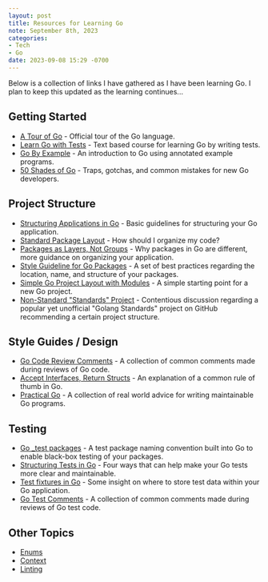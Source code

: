 ```yaml
---
layout: post
title: Resources for Learning Go
note: September 8th, 2023
categories:
- Tech
- Go
date: 2023-09-08 15:29 -0700
---
```

Below is a collection of links I have gathered as I have been learning Go. I plan to keep this updated as the learning continues...
## Getting Started
- [A Tour of Go](https://go.dev/tour/list) - Official tour of the Go language.
- [Learn Go with Tests](https://quii.gitbook.io/learn-go-with-tests) - Text based course for learning Go by writing tests.
- [Go By Example](https://gobyexample.com/) - An introduction to Go using annotated example programs.
- [50 Shades of Go](https://golang50shad.es/) - Traps, gotchas, and common mistakes for new Go developers.

## Project Structure
- [Structuring Applications in Go](https://www.gobeyond.dev/structuring-applications/) - Basic guidelines for structuring your Go application.
- [Standard Package Layout](https://www.gobeyond.dev/standard-package-layout/) - How should I organize my code?
- [Packages as Layers, Not Groups](https://www.gobeyond.dev/packages-as-layers/) - Why packages in Go are different, more guidance on organizing your application.
- [Style Guideline for Go Packages](https://rakyll.org/style-packages/) - A set of best practices regarding the location, name, and structure of your packages.
- [Simple Go Project Layout with Modules](https://eli.thegreenplace.net/2019/simple-go-project-layout-with-modules/ "Permalink to Simple Go project layout with modules") - A simple starting point for a new Go project.
- [Non-Standard "Standards" Project](https://github.com/golang-standards/project-layout/issues/117) - Contentious discussion regarding a popular yet unofficial "Golang Standards" project on GitHub recommending a certain project structure.

## Style Guides / Design
- [Go Code Review Comments](https://github.com/golang/go/wiki/CodeReviewComments) - A collection of common comments made during reviews of Go code.
- [Accept Interfaces, Return Structs](https://medium.com/@cep21/what-accept-interfaces-return-structs-means-in-go-2fe879e25ee8) - An explanation of a common rule of thumb in Go.
- [Practical Go](https://dave.cheney.net/practical-go) - A collection of real world advice for writing maintainable Go programs.

## Testing
- [Go \_test packages](https://jdkaplan.dev/thinkin-logs/2021-10-07/) - A test package naming convention built into Go to enable black-box testing of your packages.
- [Structuring Tests in Go](https://medium.com/@benbjohnson/structuring-tests-in-go-46ddee7a25c) - Four ways that can help make your Go tests more clear and maintainable.
- [Test fixtures in Go](https://dave.cheney.net/2016/05/10/test-fixtures-in-go) - Some insight on where to store test data within your Go application.
- [Go Test Comments](https://github.com/golang/go/wiki/TestComments) - A collection of common comments made during reviews of Go test code.

## Other Topics
- [Enums](https://www.sohamkamani.com/golang/enums/)
- [Context](https://go.dev/blog/context)
- [Linting](https://golangci-lint.run/)